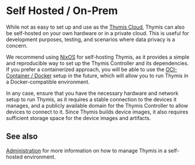 # Self Hosted / On-Prem

While not as easy to set up and use as the [Thymis Cloud](thymis-cloud.md), Thymis can also be self-hosted on your own hardware or in a private cloud.
This is useful for development purposes, testing, and scenarios where data privacy is a concern.

We recommend using [NixOS](self-hosted/nixOS.md) for self-hosting Thymis, as it provides a simple and reproducible way to set up the Thymis Controller and its dependencies.
If you prefer a containerized approach, you will be able to use the [OCI-Container / Docker](self-hosted/oci-container.md) setup in the future, which will allow you to run Thymis in a Docker-compatible environment.

In any case, ensure that you have the necessary hardware and network setup to run Thymis, as it requires a stable connection to the devices it manages, and a publicly available domain for the Thymis Controller to allow devices to connect to it.
Since Thymis builds device images, it also requires sufficient storage space for the device images and artifacts.

## See also

[Administration](../reference/administration.md) for more information on how to manage Thymis in a self-hosted environment.
